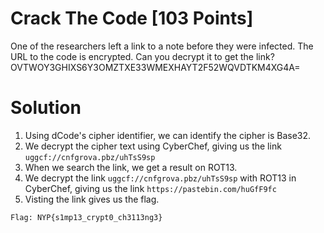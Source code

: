 # Crack The Code [103 Points]

One of the researchers left a link to a note before they were infected. The URL to the code is encrypted. Can you decrypt it to get the link?
OVTWOY3GHIXS6Y3OMZTXE33WMEXHAYT2F52WQVDTKM4XG4A=

# Solution
1. Using dCode's cipher identifier, we can identify the cipher is Base32.
2. We decrypt the cipher text using CyberChef, giving us the link ```uggcf://cnfgrova.pbz/uhTsS9sp```
3. When we search the link, we get a result on ROT13.
4. We decrypt the link ```uggcf://cnfgrova.pbz/uhTsS9sp``` with ROT13 in CyberChef, giving us the link ```https://pastebin.com/huGfF9fc```
5. Visting the link gives us the flag.
```
Flag: NYP{s1mp13_crypt0_ch3113ng3}
```
